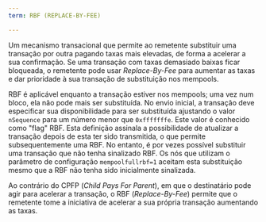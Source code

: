 ```yaml
---
term: RBF (REPLACE-BY-FEE)

---
```

Um mecanismo transacional que permite ao remetente substituir uma transação por outra pagando taxas mais elevadas, de forma a acelerar a sua confirmação. Se uma transação com taxas demasiado baixas ficar bloqueada, o remetente pode usar *Replace-By-Fee* para aumentar as taxas e dar prioridade à sua transação de substituição nos mempools.

RBF é aplicável enquanto a transação estiver nos mempools; uma vez num bloco, ela não pode mais ser substituída. No envio inicial, a transação deve especificar sua disponibilidade para ser substituída ajustando o valor `nSequence` para um número menor que `0xfffffffe`. Este valor é conhecido como "flag" RBF. Esta definição assinala a possibilidade de atualizar a transação depois de esta ter sido transmitida, o que permite subsequentemente uma RBF. No entanto, é por vezes possível substituir uma transação que não tenha sinalizado RBF. Os nós que utilizam o parâmetro de configuração `mempoolfullrbf=1` aceitam esta substituição mesmo que a RBF não tenha sido inicialmente sinalizada.

Ao contrário do CPFP (*Child Pays For Parent*), em que o destinatário pode agir para acelerar a transação, o RBF (*Replace-By-Fee*) permite que o remetente tome a iniciativa de acelerar a sua própria transação aumentando as taxas.